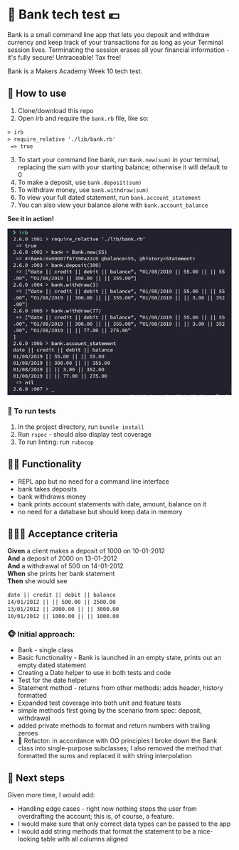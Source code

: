 # 🦈 Bank tech test 💶

Bank is a small command line app that lets you deposit and withdraw currency and keep track of your transactions for as long as your Terminal session lives. Terminating the session erases all your financial information - it's fully secure! Untraceable! Tax free!

Bank is a Makers Academy Week 10 tech test.

## 🦉 How to use

1. Clone/download this repo
2. Open irb and require the `bank.rb` file, like so:

```
> irb
> require_relative './lib/bank.rb'
 => true 
```

3. To start your command line bank, run `Bank.new(sum)` in your terminal, replacing the sum with your starting balance; otherwise it will default to 0
4. To make a deposit, use `bank.deposit(sum)`
5. To withdraw money, use `bank.withdraw(sum)`
6. To view your full dated statement, run `bank.account_statement`
7. You can also view your balance alone with `bank.account_balance`

**See it in action!**

![app screenshot](irbBank.png)


### 🧐 To run tests

1. In the project directory, run `bundle install`
2. Run `rspec` - should also display test coverage
3. To run linting: run `rubocop`

## 👯‍♀️ Functionality

- REPL app but no need for a command line interface
- bank takes deposits
- bank withdraws money
- bank prints account statements with date, amount, balance on it
- no need for a database but should keep data in memory

## 👩🏻‍✈️ Acceptance criteria

**Given** a client makes a deposit of 1000 on 10-01-2012  
**And** a deposit of 2000 on 13-01-2012  
**And** a withdrawal of 500 on 14-01-2012  
**When** she prints her bank statement  
**Then** she would see

```
date || credit || debit || balance
14/01/2012 || || 500.00 || 2500.00
13/01/2012 || 2000.00 || || 3000.00
10/01/2012 || 1000.00 || || 1000.00
```


### 🐵 Initial approach:

* Bank - single class  
* Basic functionality - Bank is launched in an empty state, prints out an empty dated statement  
* Creating a Date helper to use in both tests and code  
* Test for the date helper  
* Statement method - returns from other methods: adds header, history formatted  
* Expanded test coverage into both unit and feature tests
* simple methods first going by the scenario from spec: deposit, withdrawal  
* added private methods to format and return numbers with trailing zeroes   
* 🦄 Refactor: in accordance with OO principles I broke down the Bank class into single-purpose subclasses; I also removed the method that formatted the sums and replaced it with string interpolation

## 💸 Next steps

Given more time, I would add:

* Handling edge cases - right now nothing stops the user from overdrafting the account; this is, of course, a feature.
* I would make sure that only correct data types can be passed to the app
* I would add string methods that format the statement to be a nice-looking table with all columns aligned